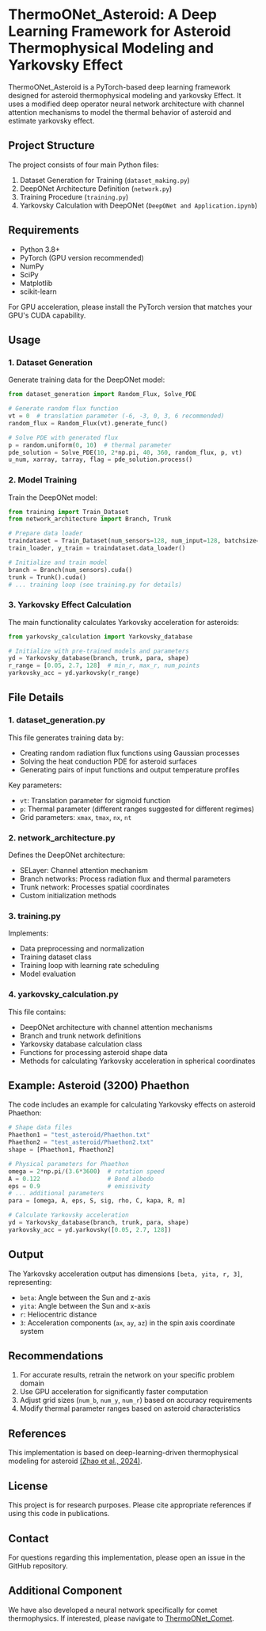 # ThermoONet_Asteroid: A Deep Learning Framework for Asteroid Thermophysical Modeling and Yarkovsky Effect
ThermoONet_Asteroid is a PyTorch-based deep learning framework designed for asteroid thermophysical modeling and yarkovsky Effect. It uses a modified deep operator neural network architecture with channel attention mechanisms to model the thermal behavior of asteroid and estimate yarkovsky effect.
## Project Structure
The project consists of four main Python files:
1. Dataset Generation for Training (```dataset_making.py```)
2. DeepONet Architecture Definition (```network.py```)
3. Training Procedure (```training.py```)
4. Yarkovsky Calculation with DeepONet (```DeepONet and Application.ipynb```)
## Requirements
* Python 3.8+
* PyTorch (GPU version recommended)
* NumPy
* SciPy
* Matplotlib
* scikit-learn  

For GPU acceleration, please install the PyTorch version that matches your GPU's CUDA capability.
## Usage
### 1. Dataset Generation
Generate training data for the DeepONet model:
```python
from dataset_generation import Random_Flux, Solve_PDE

# Generate random flux function
vt = 0  # translation parameter (-6, -3, 0, 3, 6 recommended)
random_flux = Random_Flux(vt).generate_func()

# Solve PDE with generated flux
p = random.uniform(0, 10)  # thermal parameter
pde_solution = Solve_PDE(10, 2*np.pi, 40, 360, random_flux, p, vt)
u_num, xarray, tarray, flag = pde_solution.process()
```
### 2. Model Training
Train the DeepONet model:
```python
from training import Train_Dataset
from network_architecture import Branch, Trunk

# Prepare data loader
traindataset = Train_Dataset(num_sensors=128, num_input=128, batchsize=400, data_fup=data_fup)
train_loader, y_train = traindataset.data_loader()

# Initialize and train model
branch = Branch(num_sensors).cuda()
trunk = Trunk().cuda()
# ... training loop (see training.py for details)
```
### 3. Yarkovsky Effect Calculation
The main functionality calculates Yarkovsky acceleration for asteroids:
```python
from yarkovsky_calculation import Yarkovsky_database

# Initialize with pre-trained models and parameters
yd = Yarkovsky_database(branch, trunk, para, shape)
r_range = [0.05, 2.7, 128]  # min_r, max_r, num_points
yarkovsky_acc = yd.yarkovsky(r_range)
```
## File Details
### 1. dataset_generation.py
This file generates training data by:
* Creating random radiation flux functions using Gaussian processes
* Solving the heat conduction PDE for asteroid surfaces
* Generating pairs of input functions and output temperature profiles  

Key parameters:
* ```vt```: Translation parameter for sigmoid function
* ```p```: Thermal parameter (different ranges suggested for different regimes)
* Grid parameters: ```xmax```, ```tmax```, ```nx```, ```nt```
### 2. network_architecture.py
Defines the DeepONet architecture:
* SELayer: Channel attention mechanism
* Branch networks: Process radiation flux and thermal parameters
* Trunk network: Processes spatial coordinates
* Custom initialization methods
### 3. training.py
Implements:
* Data preprocessing and normalization
* Training dataset class
* Training loop with learning rate scheduling
* Model evaluation
### 4. yarkovsky_calculation.py
This file contains:
* DeepONet architecture with channel attention mechanisms
* Branch and trunk network definitions
* Yarkovsky database calculation class
* Functions for processing asteroid shape data
* Methods for calculating Yarkovsky acceleration in spherical coordinates 
## Example: Asteroid (3200) Phaethon
The code includes an example for calculating Yarkovsky effects on asteroid Phaethon:
```python
# Shape data files
Phaethon1 = "test_asteroid/Phaethon.txt"
Phaethon2 = "test_asteroid/Phaethon2.txt"
shape = [Phaethon1, Phaethon2]

# Physical parameters for Phaethon
omega = 2*np.pi/(3.6*3600)  # rotation speed
A = 0.122                   # Bond albedo
eps = 0.9                   # emissivity
# ... additional parameters
para = [omega, A, eps, S, sig, rho, C, kapa, R, m]

# Calculate Yarkovsky acceleration
yd = Yarkovsky_database(branch, trunk, para, shape)
yarkovsky_acc = yd.yarkovsky([0.05, 2.7, 128])
```
## Output
The Yarkovsky acceleration output has dimensions ```[beta, yita, r, 3]```, representing:
* ```beta```: Angle between the Sun and z-axis
* ```yita```: Angle between the Sun and x-axis
* ```r```: Heliocentric distance
* ```3```: Acceleration components (```ax```, ```ay```, ```az```) in the spin axis coordinate system
## Recommendations
1. For accurate results, retrain the network on your specific problem domain
2. Use GPU acceleration for significantly faster computation
3. Adjust grid sizes (```num_b```, ```num_y```, ```num_r```) based on accuracy requirements
4. Modify thermal parameter ranges based on asteroid characteristics
## References
This implementation is based on deep-learning-driven thermophysical modeling for asteroid [(Zhao et al., 2024)](https://doi.org/10.1051/0004-6361/202451789).
## License
This project is for research purposes. Please cite appropriate references if using this code in publications.
## Contact
For questions regarding this implementation, please open an issue in the GitHub repository.
## Additional Component
We have also developed a neural network specifically for comet thermophysics. If interested, please navigate to [ThermoONet_Comet](https://github.com/zsjnb7/ThermoONet-Comet.git).
